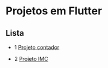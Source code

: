 # Projetos em Flutter

## Lista

- 1 [Projeto contador](https://github.com/LimaAle/ProjetosFlutter/tree/master/FirstProjectIntro)

- 2 [Projeto IMC](https://github.com/LimaAle/ProjetosFlutter/tree/master/calcular_imc_flutter)